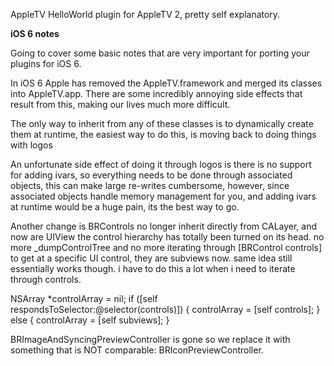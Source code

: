 AppleTV HelloWorld plugin for AppleTV 2, pretty self explanatory.

**iOS 6 notes**

Going to cover some basic notes that are very important for porting your plugins for iOS 6.

In iOS 6 Apple has removed the AppleTV.framework and merged its classes into AppleTV.app. There are some incredibly annoying side effects that result from this, making our lives much more difficult.

The only way to inherit from any of these classes is to dynamically create them at runtime, the easiest way to do this, is moving back to doing things with logos

An unfortunate side effect of doing it through logos is there is no support for adding ivars, so everything needs to be done through associated objects, this can make large re-writes cumbersome, however, since associated objects handle memory management for you, and adding ivars at runtime would be a huge pain, its the best way to go.

Another change is BRControls no longer inherit directly from CALayer, and now are UIView the control hierarchy has totally been turned on its head. no more _dumpControlTree and no more iterating through [BRControl controls] to get at a specific UI control, they are subviews now. same idea still essentially works though. i have to do this a lot when i need to iterate through controls.

NSArray *controlArray = nil;
if ([self respondsToSelector:@selector(controls)]) { controlArray = [self controls]; } else { controlArray = [self subviews]; }

BRImageAndSyncingPreviewController is gone so we replace it with something that is NOT comparable: BRIconPreviewController.